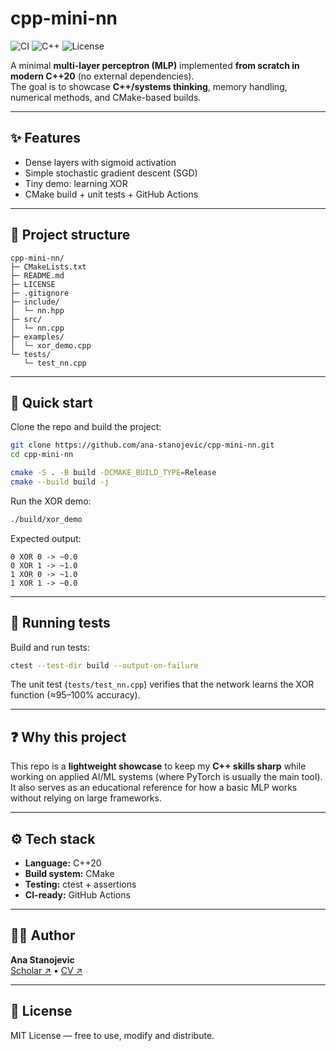 # cpp-mini-nn

![CI](https://github.com/<user>/cpp-mini-nn/actions/workflows/cmake-ci.yml/badge.svg)
![C++](https://img.shields.io/badge/C++-20-blue.svg)
![License](https://img.shields.io/badge/license-MIT-green.svg)

A minimal **multi-layer perceptron (MLP)** implemented **from scratch in modern C++20** (no external dependencies).  
The goal is to showcase **C++/systems thinking**, memory handling, numerical methods, and CMake-based builds.  

---

## ✨ Features
- Dense layers with sigmoid activation
- Simple stochastic gradient descent (SGD)
- Tiny demo: learning XOR
- CMake build + unit tests + GitHub Actions

---

## 📂 Project structure

```text
cpp-mini-nn/
├─ CMakeLists.txt
├─ README.md
├─ LICENSE
├─ .gitignore
├─ include/
│  └─ nn.hpp
├─ src/
│  └─ nn.cpp
├─ examples/
│  └─ xor_demo.cpp
└─ tests/
   └─ test_nn.cpp
```

---

## 🚀 Quick start

Clone the repo and build the project:

```bash
git clone https://github.com/ana-stanojevic/cpp-mini-nn.git
cd cpp-mini-nn

cmake -S . -B build -DCMAKE_BUILD_TYPE=Release
cmake --build build -j
```

Run the XOR demo:

```bash
./build/xor_demo
```

Expected output:

```
0 XOR 0 -> ~0.0
0 XOR 1 -> ~1.0
1 XOR 0 -> ~1.0
1 XOR 1 -> ~0.0
```

---

## 🧪 Running tests

Build and run tests:

```bash
ctest --test-dir build --output-on-failure
```

The unit test (`tests/test_nn.cpp`) verifies that the network learns the XOR function (≈95–100% accuracy).  

---

## ❓ Why this project

This repo is a **lightweight showcase** to keep my **C++ skills sharp** while working on applied AI/ML systems (where PyTorch is usually the main tool).  
It also serves as an educational reference for how a basic MLP works without relying on large frameworks.  

---

## ⚙️ Tech stack

- **Language:** C++20  
- **Build system:** CMake  
- **Testing:** ctest + assertions  
- **CI-ready:** GitHub Actions  

---

## 👩‍💻 Author

**Ana Stanojevic**  
[Scholar ↗](https://bit.ly/ana-stanojevic) • [CV ↗](https://bit.ly/ana-stanojevic-cv)  

---

## 📜 License  
MIT License — free to use, modify and distribute.  
